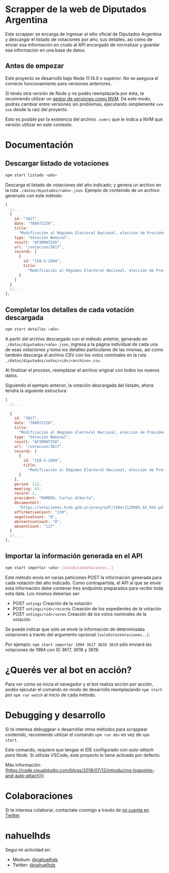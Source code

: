 # Scrapper de la web de Diputados Argentina

Este scrapper se encarga de ingresar al sitio oficial de Diputados Argentina y descargar el listado de votaciones por año,
sus detalles, así como de enviar esa información en crudo al API encargado de normalizar y guardar esa información en una
base de datos.

## Antes de empezar

Este proyecto se desarrolló bajo Node 11.14.0 o superior. No se asegura el correcto funcionamiento para versiones anteriores.

Si tenés otra versión de Node y no podés reemplazarla por ésta, te recomiendo utilizar un [gestor de versiones como NVM](https://github.com/nvm-sh/nvm).
De este modo, podrás cambiar entre versiones sin problemas, ejecutando simplemente `nvm use` desde la raíz del proyecto.

Esto es posible por la existencia del archivo `.nvmrc` que le indica a NVM qué versión utilizar en este contexto.

# Documentación

## Descargar listado de votaciones

```sh
npm start listado <año>
```

Descarga el listado de votaciones del año indicado; y genera un archivo en la ruta `./datos/diputados/<año>.json`.
Ejemplo de contenido de un archivo generado con este método:

```js
[
  //...
  {
    id: "3617",
    date: "788072220",
    title:
      "Modificación al Régimen Electoral Nacional, elección de Presidente y Vicepresidente de la Nación, Senadores y Diputados Nacionales - En General",
    type: "Votación Nominal",
    result: "AFIRMATIVO",
    url: "/votacion/3617",
    records: [
      {
        id: "158-S-1994",
        title:
          "Modificación al Régimen Electoral Nacional, elección de Presidente y Vicepresidente de la Nación, Senadores y Diputados Nacionales - En General "
      }
    ]
  }
  //...
];
```

## Completar los detalles de cada votación descargada

```sh
npm start detalles <año>
```

A partir del archivo descargado con el método anterior, generado en `./datos/diputados/<año>.json`, ingresa a la página
individual de cada una de esas votaciones y toma los detalles particulares de las mismas, así como también descarga el archivo CSV con los votos nominales en la ruta `./datos/diputados/votos/<id>/<archivo>.csv`.

Al finalizar el proceso, reemplazar el archivo original con todos los nuevos datos.

Siguiendo el ejemplo anterior, la votación descargada del listado, ahora tendrá la siguiente estructura:

```js
[
  //...

  {
    id: "3617",
    date: "788072220",
    title:
      "Modificación al Régimen Electoral Nacional, elección de Presidente y Vicepresidente de la Nación, Senadores y Diputados Nacionales - En General",
    type: "Votación Nominal",
    result: "AFIRMATIVO",
    url: "/votacion/3617",
    records: [
      {
        id: "158-S-1994",
        title:
          "Modificación al Régimen Electoral Nacional, elección de Presidente y Vicepresidente de la Nación, Senadores y Diputados Nacionales - En General "
      }
    ],
    period: 112,
    meeting: 43,
    record: 2,
    president: "ROMERO, Carlos Alberto",
    documentUrl:
      "https://votaciones.hcdn.gob.ar/proxy/pdf/1994/112PO03_02_R43.pdf",
    affirmativeCount: "139",
    negativeCount: "0",
    abstentionCount: "0",
    absentCount: "117"
  }
  //...
];
```

## Importar la información generada en el API

```sh
npm start importar <año> [soloEstasVotaciones..]
```

Este método envía en varias peticiones POST la información generada para cada votación del año indicado. Como contrapartida,
el API al que se envíe esta información debe contener tres endpoints preparados para recibir toda esta data. Los mismos
deberían ser:

- POST `votings` Creación de la votación
- POST `votings/<id>/records` Creación de los expedientes de la votación
- POST `votings/<id>/votes` Creación de los votos nominales de la votación

Se puede indicar que sólo se envíe la información de determinadas votaciones a través del argumento opcional `[soloEstasVotaciones..]`.

Por ejemplo: `npm start importar 1994 3617 3618 3619` sólo enviará las votaciones de 1994
con ID 3617, 3618 y 3619.

# ¿Querés ver al bot en acción?

Para ver cómo se inicia el navegador y el bot realiza acción por acción, podés ejecutar el comando en modo de desarrollo
reemplazando `npm start` por `npm run watch` al inicio de cada método.

# Debugging y desarrollo

Si te interesa debuggear o desarrollar otros métodos para scrappear contenido, recomiendo utilizar el comando
`npm run dev` en vez de `npm start`.

Este comando, requiere que tengas el IDE configurado con _auto-attach para Node_.
Si utilizás VSCode, este proyecto lo tiene activado por defecto.

Más información: [https://code.visualstudio.com/blogs/2018/07/12/introducing-logpoints-and-auto-attach]()

# Colaboraciones

Si te interesa colaborar, contactate conmigo a través de [mi cuenta en Twitter](https://twitter.com/nahuelhds).

# nahuelhds

Segui mi actividad en:
- Medium: [@nahuelhds](http://medium.com/@nahuelhds)
- Twitter: [@nahuelhds](https://twitter.com/nahuelhds)

